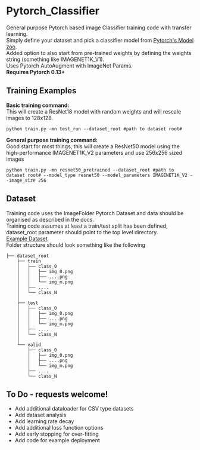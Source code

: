 # Pytorch_Classifier
General purpose Pytorch based image Classifier training code with transfer learning. <br>
Simply define your dataset and pick a classifier model from [Pytorch's Model zoo](https://pytorch.org/vision/0.13/models.html).<br>
Added option to also start from pre-trained weights by defining the weights string (something like IMAGENET1K_V1).<br>
Uses Pytorch AutoAugment with ImageNet Params. <br>
<b> Requires Pytorch 0.13+ </b>

## Training Examples
<b> Basic training command: </b><br>
This will create a ResNet18 model with random weights and will rescale images to 128x128.

```
python train.py -mn test_run --dataset_root #path to dataset root#
```

<b> General purpose training command: </b><br>
Good start for most things, this will create a ResNet50 model using the high-performance IMAGENET1K_V2 parameters and use 256x256 sized images

```
python train.py -mn resnet50_pretrained --dataset_root #path to dataset root# --model_type resnet50 --model_parameters IMAGENET1K_V2 --image_size 256
```

## Dataset
Training code uses the ImageFolder Pytorch Dataset and data should be organised as described in the docs. <br>
Training code assumes at least a train/test split has been defined, dataset_root parameter should point to the top level directory. <br>
[Example Dataset](https://www.kaggle.com/datasets/gpiosenka/100-bird-species)<br>
Folder structure should look something like the following <br>
```
├── dataset_root
    ├── train
    │   ├── class_0
    │   │   ├── img_0.png
    │   │   ├── ....png
    │   │   └── img_m.png
    │   ├── ....
    │   └── class_N
    │
    ├── test
    │   ├── class_0
    │   │   ├── img_0.png
    │   │   ├── ....png
    │   │   └── img_m.png
    │   ├── ....
    │   └── class_N
    │
    └── valid
        ├── class_0
        │   ├── img_0.png
        │   ├── ....png
        │   └── img_m.png
        ├── ....
        └── class_N

```
## To Do - requests welcome!
- Add additional dataloader for CSV type datasets
- Add dataset analysis
- Add learning rate decay
- Add additional loss function options
- Add early stopping for over-fitting
- Add code for example deployment
